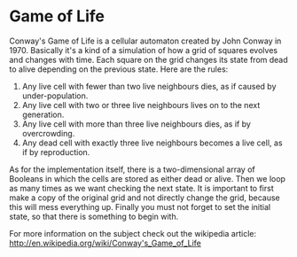 Game of Life
====

Conway's Game of Life is a cellular automaton created by John Conway in 1970. Basically it's a kind of a simulation of how a grid of squares evolves and changes with time. Each square on the grid changes its state from dead to alive depending on the previous state. Here are the rules:

1. Any live cell with fewer than two live neighbours dies, as if caused by under-population.
2. Any live cell with two or three live neighbours lives on to the next generation.
3. Any live cell with more than three live neighbours dies, as if by overcrowding.
4. Any dead cell with exactly three live neighbours becomes a live cell, as if by reproduction.

As for the implementation itself, there is a two-dimensional array of Booleans in which the cells are stored as either dead or alive. Then we loop as many times as we want checking the next state. It is important to first make a copy of the original grid and not directly change the grid, because this will mess everything up. Finally you must not forget to set the initial state, so that there is something to begin with.

For more information on the subject check out the wikipedia article: http://en.wikipedia.org/wiki/Conway's_Game_of_Life
